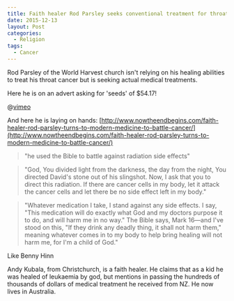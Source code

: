```yaml
---
title: Faith healer Rod Parsley seeks conventional treatment for throat cancer
date: 2015-12-13
layout: Post
categories:
  - Religion
tags:
  - Cancer
---
```


Rod Parsley of the World Harvest church isn't relying on his healing abilities to treat his throat cancer but is seeking actual medical treatments.

<!-- more -->

Here he is on an advert asking for 'seeds' of $54.17!

@[vimeo](https://vimeo.com/143341074)

And here he is laying on hands: [http://www.nowtheendbegins.com/faith-healer-rod-parsley-turns-to-modern-medicine-to-battle-cancer/](http://www.nowtheendbegins.com/faith-healer-rod-parsley-turns-to-modern-medicine-to-battle-cancer/)

> "he used the Bible to battle against radiation side effects"

> "God, You divided light from the darkness, the day from the night, You directed David's stone out of his slingshot. Now, I ask that you to direct this radiation. If there are cancer cells in my body, let it attack the cancer cells and let there be no side effect left in my body."

> "Whatever medication I take, I stand against any side effects. I say, "This medication will do exactly what God and my doctors purpose it to do, and will harm me in no way." The Bible says, Mark 16—and I've stood on this, "If they drink any deadly thing, it shall not harm them," meaning whatever comes in to my body to help bring healing will not harm me, for I'm a child of God."

Like Benny Hinn

Andy Kubala, from Christchurch, is a faith healer. He claims that as a kid he was healed of leukaemia by god, but mentions in passing the hundreds of thousands of dollars of medical treatment he received from NZ. He now lives in Australia.
